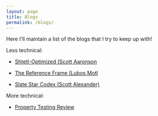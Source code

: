 ```yaml
---
layout: page
title: Blogs
permalink: /blogs/
---
```


Here I'll maintain a list of the blogs that I try to keep up with!

Less technical:

* [Shtetl-Optimized (Scott Aaronson](https://www.scottaaronson.com/blog/)

* [The Reference Frame (Lubos Motl](https://motls.blogspot.com/)

* [Slate Star Codex (Scott Alexander)](http://slatestarcodex.com/)

More technical:

* [Property Testing Review](https://ptreview.sublinear.info/)

